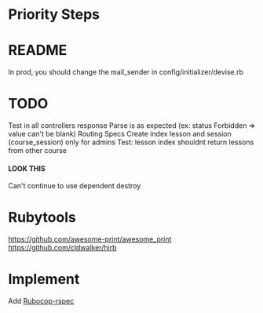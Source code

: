 # Priority Steps

# README

In prod, you should change the mail_sender in config/initializer/devise.rb

# TODO

Test in all controllers response Parse is as expected (ex: status Forbidden => value can't be blank)
Routing Specs
Create index lesson and session (course_session) only for admins
Test: lesson index shouldnt return lessons from other course


#### LOOK THIS

Can't continue to use dependent destroy


# Rubytools

https://github.com/awesome-print/awesome_print 
https://github.com/cldwalker/hirb

# Implement

Add [Rubocop-rspec](https://github.com/rubocop-hq/rubocop-rspec)
